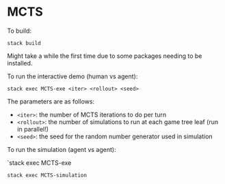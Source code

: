 # MCTS

To build:

`stack build`

Might take a while the first time due to some packages needing to be installed.

To run the interactive demo (human vs agent):

`stack exec MCTS-exe <iter> <rollout> <seed>`

The parameters are as follows:
- `<iter>`: the number of MCTS iterations to do per turn
- `<rollout>`: the number of simulations to run at each game tree leaf (run in parallel!)
- `<seed>`: the seed for the random number generator used in simulation

To run the simulation (agent vs agent):

`stack exec MCTS-exe <iter> <rollout> 

`stack exec MCTS-simulation`
